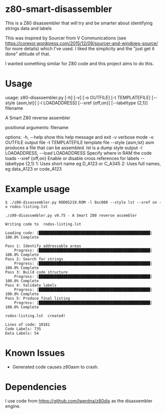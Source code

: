# z80-smart-disassembler

This is a Z80 disassembler that will try and be smarter about identifying strings data and labels

This was inspired by Sourcer from V Communications (see https://corexor.wordpress.com/2015/12/09/sourcer-and-windows-source/ for more details) which I've used. I liked the simplicity and the "just get it done" attitude of that.

I wanted something similar for Z80 code and this project aims to do this.

# Usage

usage: z80-disassembler.py [-h] [-v] [-o OUTFILE] [-t TEMPLATEFILE] [--style {asm,lst}] [-l LOADADDRESS] [--xref {off,on}] [--labeltype {2,1}] filename

A Smart Z80 reverse assembler

positional arguments:
  filename

options:
  -h, --help            show this help message and exit
  -v                    verbose mode
  -o OUTFILE            output file
  -t TEMPLATEFILE       template file
  --style {asm,lst}     asm produces a file that can be assembled. lst is a dump style output
  -l LOADADDRESS, --load LOADADDRESS
                        Specify where in RAM the code loads
  --xref {off,on}       Enable or disable cross references for labels
  --labeltype {2,1}     1: Uses short name eg D_A123 or C_A345 2: Uses full names, eg data_A123 or code_A123

# Example usage


```
$ ./z80-disassembler.py RODOS219.ROM -l 0xc000 --style lst --xref on -o rodos-listing.lst

./z80-disassembler.py v0.75 - A Smart Z80 reverse assembler

Writing code to  rodos-listing.lst

Loading code: |██████████████████████████████████████████████████| 100.0% Complete

Pass 1: Identify addressable areas
    Progress: |██████████████████████████████████████████████████| 100.0% Complete
Pass 2: Search for strings
    Progress: |██████████████████████████████████████████████████| 100.0% Complete
Pass 3: Build code structure
    Progress: |██████████████████████████████████████████████████| 100.0% Complete
Pass 4: Validate labels
    Progress: |██████████████████████████████████████████████████| 100.0% Complete
Pass 5: Produce final listing
    Progress: |██████████████████████████████████████████████████| 100.0% Complete

rodos-listing.lst  created!

Lines of code: 10181
Code Labels: 735
Data Labels: 54
```

# Known Issues

* Generated code causes z80asm to crash.

# Dependencies

I use code from https://github.com/lwerdna/z80dis as the disassembler engine.
